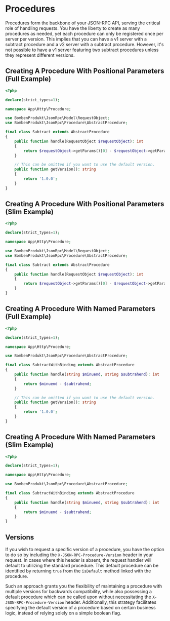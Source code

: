 # Procedures

Procedures form the backbone of your JSON-RPC API, serving the critical role of handling requests. You have the liberty to create as many procedures as needed, yet each procedure can only be registered once per server per version. This implies that you can have a v1 server with a subtract procedure and a v2 server with a subtract procedure. However, it's not possible to have a v1 server featuring two subtract procedures unless they represent different versions.

## Creating A Procedure With Positional Parameters (Full Example)

```php
<?php

declare(strict_types=1);

namespace App\Http\Procedure;

use BombenProdukt\JsonRpc\Model\RequestObject;
use BombenProdukt\JsonRpc\Procedure\AbstractProcedure;

final class Subtract extends AbstractProcedure
{
    public function handle(RequestObject $requestObject): int
    {
        return $requestObject->getParams()[0] - $requestObject->getParams()[1];
    }

    // This can be omitted if you want to use the default version.
    public function getVersion(): string
    {
        return '1.0.0';
    }
}
```

## Creating A Procedure With Positional Parameters (Slim Example)

```php
<?php

declare(strict_types=1);

namespace App\Http\Procedure;

use BombenProdukt\JsonRpc\Model\RequestObject;
use BombenProdukt\JsonRpc\Procedure\AbstractProcedure;

final class Subtract extends AbstractProcedure
{
    public function handle(RequestObject $requestObject): int
    {
        return $requestObject->getParams()[0] - $requestObject->getParams()[1];
    }
}
```

## Creating A Procedure With Named Parameters (Full Example)

```php
<?php

declare(strict_types=1);

namespace App\Http\Procedure;

use BombenProdukt\JsonRpc\Procedure\AbstractProcedure;

final class SubtractWithBinding extends AbstractProcedure
{
    public function handle(string $minuend, string $subtrahend): int
    {
        return $minuend - $subtrahend;
    }

    // This can be omitted if you want to use the default version.
    public function getVersion(): string
    {
        return '1.0.0';
    }
}
```

## Creating A Procedure With Named Parameters (Slim Example)

```php
<?php

declare(strict_types=1);

namespace App\Http\Procedure;

use BombenProdukt\JsonRpc\Procedure\AbstractProcedure;

final class SubtractWithBinding extends AbstractProcedure
{
    public function handle(string $minuend, string $subtrahend): int
    {
        return $minuend - $subtrahend;
    }
}
```

## Versions

If you wish to request a specific version of a procedure, you have the option to do so by including the `X-JSON-RPC-Procedure-Version` header in your request. In cases where this header is absent, the request handler will default to utilizing the standard procedure. This default procedure can be identified by returning `true` from the `isDefault` method linked with the procedure.

Such an approach grants you the flexibility of maintaining a procedure with multiple versions for backwards compatibility, while also possessing a default procedure which can be called upon without necessitating the `X-JSON-RPC-Procedure-Version` header. Additionally, this strategy facilitates specifying the default version of a procedure based on certain business logic, instead of relying solely on a simple boolean flag.
